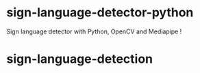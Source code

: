 # sign-language-detector-python

Sign language detector with Python, OpenCV and Mediapipe !

<!-- [![Watch the video](https://img.youtube.com/vi/MJCSjXepaAM/0.jpg)](https://www.youtube.com/watch?v=MJCSjXepaAM) -->
# sign-language-detection
